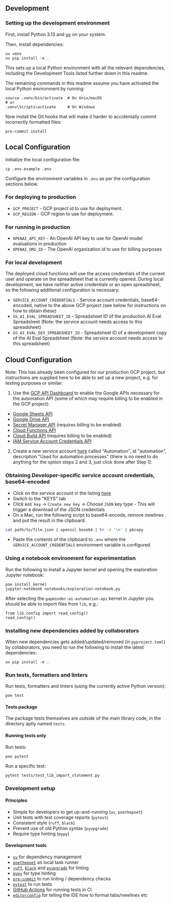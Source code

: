 ## Development

### Setting up the development environment

First, install Python 3.13 and [uv](https://github.com/astral-sh/uv) on your system.

Then, install dependencies:

```
uv venv
uv pip install -e .
```

This sets up a local Python environment with all the relevant dependencies, including the Development Tools listed further down in this readme.

The remaining commands in this readme assume you have activated the local Python environment by running:

```
source .venv/bin/activate  # On Unix/macOS
# or
.venv\Scripts\activate     # On Windows
```

Now install the Git hooks that will make it harder to accidentally commit incorrectly formatted files:

```
pre-commit install
```

## Local Configuration

Initialize the local configuration file:

```shell
cp .env.example .env
```

Configure the environment variables in `.env` as per the configuration sections below.

### For deploying to production

- `GCP_PROJECT` - GCP project id to use for deployment.
- `GCP_REGION` - GCP region to use for deployment.

### For running in production

- `OPENAI_API_KEY` - An OpenAI API key to use for OpenAI model evaluations in production
- `OPENAI_ORG_ID` - The OpenAI organization id to use for billing purposes

### For local development

The deployed cloud functions will use the access credentials of the current user and operate on the spreadsheet that is currently opened. During local development, we have neither active credentials or an open spreadsheet, so the following additional configuration is necessary:

- `SERVICE_ACCOUNT_CREDENTIALS` - Service account credentials, base64-encoded, native to the above GCP project (see below for instructions on how to obtain these)
- `GS_AI_EVAL_SPREADSHEET_ID` - Spreadsheet ID of the production AI Eval Spreadsheet (Note: the service account needs access to this spreadsheet)
- `GS_AI_EVAL_DEV_SPREADSHEET_ID` - Spreadsheet ID of a development copy of the AI Eval Spreadsheet (Note: the service account needs access to this spreadsheet)

## Cloud Configuration

Note: This has already been configured for our production GCP project, but instructions are supplied here to be able to set up a new project, e.g. for testing purposes or similar.

1. Use the [GCP API Dashboard](https://console.cloud.google.com/apis/dashboard) to enable the Google APIs necessary for the automation API (some of which may require billing to be enabled in the GCP project):
- [Google Sheets API](https://console.cloud.google.com/marketplace/product/google/sheets.googleapis.com)
- [Google Drive API](https://console.cloud.google.com/marketplace/product/google/drive.googleapis.com)
- [Secret Manager API](https://console.cloud.google.com/marketplace/product/google/secretmanager.googleapis.com) (requires billing to be enabled)
- [Cloud Functions API](https://console.cloud.google.com/marketplace/product/google/cloudfunctions.googleapis.com)
- [Cloud Build API](https://console.cloud.google.com/marketplace/product/google/cloudbuild.googleapis.com) (requires billing to be enabled)
- [IAM Service Account Credentials API](https://console.cloud.google.com/marketplace/product/google/iamcredentials.googleapis.com)

2. Create a new service account [here](https://console.cloud.google.com/iam-admin/serviceaccounts/create) called "Automation", id "automation", description "Used for automation processes" (there is no need to do anything for the option steps 2 and 3, just click done after Step 1).

### Obtaining Developer-specific service account credentials, base64-encoded

- Click on the service account in the listing [here](https://console.cloud.google.com/iam-admin/serviceaccounts)
- Switch to the "KEYS" tab
- Click `Add key` -> `Create new key` -> Choose `JSON` key type - This will trigger a download of the JSON credentials
- On a Mac, run the following script to base64-encode, remove newlines and put the result in the clipboard:
```bash
cat path/to/file.json | openssl base64 | tr -d '\n' | pbcopy
```
- Paste the contents of the clipboard to `.env` where the `SERVICE_ACCOUNT_CREDENTIALS` environment variable is configured.

### Using a notebook environment for experimentation

Run the following to install a Jupyter kernel and opening the exploration Jupyter notebook:

```
poe install_kernel
jupyter-notebook notebooks/exploration-notebook.py
```

After selecting the `gapminder-ai-automation-api` kernel in Jupyter you should be able to import files from `lib`, e.g.:

```
from lib.config import read_config()
read_config()
```

### Installing new dependencies added by collaborators

When new dependencies gets added/updated/removed (in `pyproject.toml`) by collaborators, you need to run the following to install the latest dependencies:

```
uv pip install -e .
```

### Run tests, formatters and linters

Run tests, formatters and linters (using the currently active Python version):

```
poe test
```

#### Tests package

The package tests themselves are _outside_ of the main library code, in
the directory aptly named `tests`.

#### Running tests only

Run tests:

```
poe pytest
```

Run a specific test:

```
pytest tests/test_lib_import_statement.py
```

### Development setup

#### Principles

* Simple for developers to get up-and-running (`uv`, `poethepoet`)
* Unit tests with test coverage reports (`pytest`)
* Consistent style (`ruff`, `black`)
* Prevent use of old Python syntax (`pyupgrade`)
* Require type hinting (`mypy`)

#### Development tools

* [`uv`](https://github.com/astral-sh/uv) for dependency management
* [`poethepoet`](https://github.com/nat-n/poethepoet) as local task runner
* [`ruff`](https://beta.ruff.rs/docs/), [`black`](https://github.com/psf/black) and [`pyupgrade`](https://github.com/asottile/pyupgrade) for linting
* [`mypy`](https://mypy.readthedocs.io/en/stable/) for type hinting
* [`pre-commit`](https://pre-commit.com/) to run linting / dependency checks
* [`pytest`](https://docs.pytest.org/) to run tests
* [GitHub Actions](https://github.com/features/actions) for running tests in CI
* [`editorconfig`](https://editorconfig.org/) for telling the IDE how to format tabs/newlines etc
